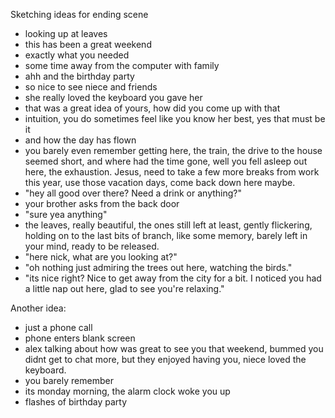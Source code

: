 Sketching ideas for ending scene

* looking up at leaves
* this has been a great weekend
* exactly what you needed
* some time away from the computer with family
* ahh and the birthday party
* so nice to see niece and friends
* she really loved the keyboard you gave her
* that was a great idea of yours, how did you come up with that
* intuition, you do sometimes feel like you know her best, yes that must be it
* and how the day has flown
* you barely even remember getting here, the train, the drive to the house seemed short, and where had the time gone, well you fell asleep out here, the exhaustion. Jesus, need to take a few more breaks from work this year, use those vacation days, come back down here maybe.
* "hey all good over there? Need a drink or anything?"
* your brother asks from the back door
* "sure yea anything"
* the leaves, really beautiful, the ones still left at least, gently flickering, holding on to the last bits of branch, like some memory, barely left in your mind, ready to be released.
* "here nick, what are you looking at?"
* "oh nothing just admiring the trees out here, watching the birds."
* "its nice right? Nice to get away from the city for a bit. I noticed you had a little nap out here, glad to see you're relaxing."

Another idea:

* just a phone call
* phone enters blank screen
* alex talking about how was great to see you that weekend, bummed you didnt get to chat more, but they enjoyed having you, niece loved the keyboard.
* you barely remember
* its monday morning, the alarm clock woke you up
* flashes of birthday party
